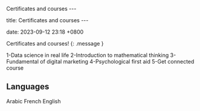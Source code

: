Certificates and courses ---

title: Certificates and courses ---


date: 2023-09-12 23:18 +0800
 

Certificates and courses! 
{: .message }

1-Data science in real life
2-Introduction to mathematical thinking
3- Fundamental of digital marketing
4-Psychological first aid
5-Get connected course

## Languages

Arabic
French
English


